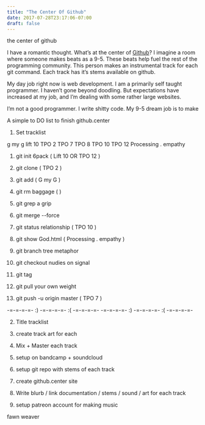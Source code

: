 ```yaml
---
title: "The Center Of Github"
date: 2017-07-28T23:17:06-07:00
draft: false
---
```


the center of github

I have a romantic thought. What’s at the center of [Github](https://github.com)?
I imagine a room where someone makes beats as a 9-5. These beats help fuel the rest of the programming community. This person makes an instrumental track for each git command. Each track has it’s stems available on github.

My day job right now is web development. I am a primarily self taught programmer. I haven’t gone beyond doodling. But expectations have increased at my job, and I’m dealing with some rather large websites.

I’m not a good programmer. I write shitty code.
My 9-5 dream job is to make


A simple to DO list to finish github.center

1. Set tracklist


g my g
lift 10
TPO 2
TPO 7
TPO 8
TPO 10
TPO 12
Processing . empathy


  1. git init 6pack ( Lift 10 OR TPO 12 )

  2. git clone ( TPO 2 )

  3. git add ( G my G )

  4. git rm baggage (  )

  5. git grep a grip

  6. git merge --force

  7. git status relationship ( TPO 10 )

  8. git show God.html ( Processing . empathy  )

  9. git branch tree metaphor

  10. git checkout nudies on signal

  11. git tag

  12. git pull your own weight

  13. git push -u origin master ( TPO 7 )


-=-=-=-=- :) -=-=-=-=- :( -=-=-=-=- -=-=-=-=- :) -=-=-=-=- :( -=-=-=-=-

2. Title tracklist

3. create track art for each

4. Mix + Master each track

5. setup on bandcamp + soundcloud

6. setup git repo with stems of each track

7. create github.center site

8. Write blurb / link documentation / stems / sound / art for each track

9. setup patreon account for making music


fawn weaver
